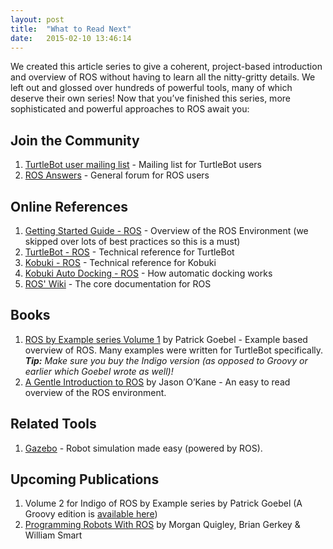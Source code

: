 ```yaml
---
layout: post
title:  "What to Read Next"
date:   2015-02-10 13:46:14
---
```


We created this article series to give a coherent, project-based introduction and overview of ROS without having to learn all the nitty-gritty details. We left out and glossed over hundreds of powerful tools, many of which deserve their own series! Now that you’ve finished this series, more sophisticated and powerful approaches to ROS await you:

## Join the Community

1. [TurtleBot user mailing list](https://groups.google.com/forum/#!forum/ros-sig-turtlebot) - Mailing list for TurtleBot users
2. [ROS Answers](http://answers.ros.org/questions/) - General forum for ROS users

## Online References

1. [Getting Started Guide - ROS](http://wiki.ros.org/ROS/StartGuide) - Overview of the ROS Environment (we skipped over lots of best practices so this is a must)
2. [TurtleBot - ROS](http://wiki.ros.org/Robots/TurtleBot) - Technical reference for TurtleBot
3. [Kobuki - ROS](http://wiki.ros.org/kobuki) - Technical reference for Kobuki
4. [Kobuki Auto Docking - ROS](http://wiki.ros.org/kobuki/Tutorials/Testing%20Automatic%20Docking) - How automatic docking works
5. [ROS' Wiki](http://wiki.ros.org/) - The core documentation for ROS

## Books

1. [ROS by Example series Volume 1](http://www.lulu.com/shop/r-patrick-goebel/ros-by-example-indigo-volume-1/ebook/product-22015937.html) by Patrick Goebel - Example based overview of ROS.  Many examples were written for TurtleBot specifically. ***Tip:** Make sure you buy the Indigo version (as opposed to Groovy or earlier which Goebel wrote as well)!*
2. [A Gentle Introduction to ROS](http://www.amazon.com/Gentle-Introduction-ROS-Jason-OKane/dp/1492143235/ref=sr_1_1?ie=UTF8&qid=1423007544&sr=8-1&keywords=ros+indigo&pebp=1423007546478&peasin=1492143235) by Jason O’Kane - An easy to read overview of the ROS environment.

## Related Tools

1. [Gazebo](http://gazebosim.org/) - Robot simulation made easy (powered by ROS).

## Upcoming Publications

1. Volume 2 for Indigo of ROS by Example series by Patrick Goebel (A Groovy edition is [available here](http://www.lulu.com/shop/r-patrick-goebel/ros-by-example-volume-2-hydro/ebook/product-21837577.html))
2. [Programming Robots With ROS](http://www.amazon.com/Programming-Robots-ROS-Morgan-Quigley/dp/1449323898/ref=sr_1_fkmr0_3?ie=UTF8&qid=1424369410&sr=8-3-fkmr0&keywords=ROS+indigo) by Morgan Quigley, Brian Gerkey & William Smart